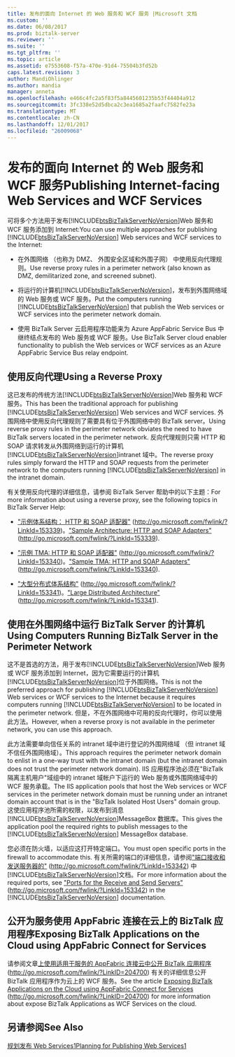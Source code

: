 ```yaml
---
title: 发布的面向 Internet 的 Web 服务和 WCF 服务 |Microsoft 文档
ms.custom: ''
ms.date: 06/08/2017
ms.prod: biztalk-server
ms.reviewer: ''
ms.suite: ''
ms.tgt_pltfrm: ''
ms.topic: article
ms.assetid: e7553608-f57a-470e-91d4-75504b3fd52b
caps.latest.revision: 3
author: MandiOhlinger
ms.author: mandia
manager: anneta
ms.openlocfilehash: e466c4fc2a5f83f5a8445601235b53f44404a912
ms.sourcegitcommit: 3fc338e52d5dbca2c3ea1685a2faafc7582fe23a
ms.translationtype: MT
ms.contentlocale: zh-CN
ms.lasthandoff: 12/01/2017
ms.locfileid: "26009068"
---
```

# <a name="publishing-internet-facing-web-services-and-wcf-services"></a><span data-ttu-id="ecbeb-102">发布的面向 Internet 的 Web 服务和 WCF 服务</span><span class="sxs-lookup"><span data-stu-id="ecbeb-102">Publishing Internet-facing Web Services and WCF Services</span></span>
<span data-ttu-id="ecbeb-103">可将多个方法用于发布[!INCLUDE[btsBizTalkServerNoVersion](../includes/btsbiztalkservernoversion-md.md)]Web 服务和 WCF 服务添加到 Internet:</span><span class="sxs-lookup"><span data-stu-id="ecbeb-103">You can use multiple approaches for publishing [!INCLUDE[btsBizTalkServerNoVersion](../includes/btsbiztalkservernoversion-md.md)] Web services and WCF services to the Internet:</span></span>  
  
-   <span data-ttu-id="ecbeb-104">在外围网络 （也称为 DMZ、 外围安全区域和外围子网） 中使用反向代理规则。</span><span class="sxs-lookup"><span data-stu-id="ecbeb-104">Use reverse proxy rules in a perimeter network (also known as DMZ, demilitarized zone, and screened subnet).</span></span>  
  
-   <span data-ttu-id="ecbeb-105">将运行的计算机[!INCLUDE[btsBizTalkServerNoVersion](../includes/btsbiztalkservernoversion-md.md)]，发布到外围网络域的 Web 服务或 WCF 服务。</span><span class="sxs-lookup"><span data-stu-id="ecbeb-105">Put the computers running [!INCLUDE[btsBizTalkServerNoVersion](../includes/btsbiztalkservernoversion-md.md)] that publish the Web services or WCF services into the perimeter network domain.</span></span>  
  
-   <span data-ttu-id="ecbeb-106">使用 BizTalk Server 云启用程序功能来为 Azure AppFabric Service Bus 中继终结点发布的 Web 服务或 WCF 服务。</span><span class="sxs-lookup"><span data-stu-id="ecbeb-106">Use BizTalk Server cloud enabler functionality to publish the Web services or WCF services as an Azure AppFabric Service Bus relay endpoint.</span></span>  
  
## <a name="using-a-reverse-proxy"></a><span data-ttu-id="ecbeb-107">使用反向代理</span><span class="sxs-lookup"><span data-stu-id="ecbeb-107">Using a Reverse Proxy</span></span>  
 <span data-ttu-id="ecbeb-108">这已发布的传统方法[!INCLUDE[btsBizTalkServerNoVersion](../includes/btsbiztalkservernoversion-md.md)]Web 服务和 WCF 服务。</span><span class="sxs-lookup"><span data-stu-id="ecbeb-108">This has been the traditional approach for publishing [!INCLUDE[btsBizTalkServerNoVersion](../includes/btsbiztalkservernoversion-md.md)] Web services and WCF services.</span></span> <span data-ttu-id="ecbeb-109">外围网络中使用反向代理规则了需要具有位于外围网络中的 BizTalk server。</span><span class="sxs-lookup"><span data-stu-id="ecbeb-109">Using reverse proxy rules in the perimeter network obviates the need to have BizTalk servers located in the perimeter network.</span></span> <span data-ttu-id="ecbeb-110">反向代理规则只需 HTTP 和 SOAP 请求转发从外围网络到运行的计算机[!INCLUDE[btsBizTalkServerNoVersion](../includes/btsbiztalkservernoversion-md.md)]intranet 域中。</span><span class="sxs-lookup"><span data-stu-id="ecbeb-110">The reverse proxy rules simply forward the HTTP and SOAP requests from the perimeter network to the computers running [!INCLUDE[btsBizTalkServerNoVersion](../includes/btsbiztalkservernoversion-md.md)] in the intranet domain.</span></span>  
  
 <span data-ttu-id="ecbeb-111">有关使用反向代理的详细信息，请参阅 BizTalk Server 帮助中的以下主题：</span><span class="sxs-lookup"><span data-stu-id="ecbeb-111">For more information about using a reverse proxy, see the following topics in BizTalk Server Help:</span></span>  
  
-   <span data-ttu-id="ecbeb-112">["示例体系结构： HTTP 和 SOAP 适配器"](http://go.microsoft.com/fwlink/?LinkId=153339) (http://go.microsoft.com/fwlink/?LinkId=153339)。</span><span class="sxs-lookup"><span data-stu-id="ecbeb-112">["Sample Architecture: HTTP and SOAP Adapters"](http://go.microsoft.com/fwlink/?LinkId=153339) (http://go.microsoft.com/fwlink/?LinkId=153339).</span></span>  
  
-   <span data-ttu-id="ecbeb-113">["示例 TMA: HTTP 和 SOAP 适配器"](http://go.microsoft.com/fwlink/?LinkId=153340) (http://go.microsoft.com/fwlink/?LinkId=153340)。</span><span class="sxs-lookup"><span data-stu-id="ecbeb-113">["Sample TMA: HTTP and SOAP Adapters"](http://go.microsoft.com/fwlink/?LinkId=153340) (http://go.microsoft.com/fwlink/?LinkId=153340).</span></span>  
  
-   <span data-ttu-id="ecbeb-114">["大型分布式体系结构"](http://go.microsoft.com/fwlink/?LinkId=153341) (http://go.microsoft.com/fwlink/?LinkId=153341)。</span><span class="sxs-lookup"><span data-stu-id="ecbeb-114">["Large Distributed Architecture"](http://go.microsoft.com/fwlink/?LinkId=153341) (http://go.microsoft.com/fwlink/?LinkId=153341).</span></span>  
  
## <a name="using-computers-running-biztalk-server-in-the-perimeter-network"></a><span data-ttu-id="ecbeb-115">使用在外围网络中运行 BizTalk Server 的计算机</span><span class="sxs-lookup"><span data-stu-id="ecbeb-115">Using Computers Running BizTalk Server in the Perimeter Network</span></span>  
 <span data-ttu-id="ecbeb-116">这不是首选的方法，用于发布[!INCLUDE[btsBizTalkServerNoVersion](../includes/btsbiztalkservernoversion-md.md)]Web 服务或 WCF 服务添加到 Internet，因为它需要运行的计算机[!INCLUDE[btsBizTalkServerNoVersion](../includes/btsbiztalkservernoversion-md.md)]位于外围网络。</span><span class="sxs-lookup"><span data-stu-id="ecbeb-116">This is not the preferred approach for publishing [!INCLUDE[btsBizTalkServerNoVersion](../includes/btsbiztalkservernoversion-md.md)] Web services or WCF services to the Internet because it requires computers running [!INCLUDE[btsBizTalkServerNoVersion](../includes/btsbiztalkservernoversion-md.md)] to be located in the perimeter network.</span></span> <span data-ttu-id="ecbeb-117">但是，不在外围网络中可用的反向代理时，你可以使用此方法。</span><span class="sxs-lookup"><span data-stu-id="ecbeb-117">However, when a reverse proxy is not available in the perimeter network, you can use this approach.</span></span>  
  
 <span data-ttu-id="ecbeb-118">此方法需要单向信任关系的 intranet 域中进行登记的外围网络域 （但 intranet 域不信任外围网络域）。</span><span class="sxs-lookup"><span data-stu-id="ecbeb-118">This approach requires the perimeter network domain to enlist in a one-way trust with the intranet domain (but the intranet domain does not trust the perimeter network domain).</span></span> <span data-ttu-id="ecbeb-119">IIS 应用程序池必须在"BizTalk 隔离主机用户"域组中的 intranet 域帐户下运行的 Web 服务或外围网络域中的 WCF 服务承载。</span><span class="sxs-lookup"><span data-stu-id="ecbeb-119">The IIS application pools that host the Web services or WCF services in the perimeter network domain must be running under an intranet domain account that is in the "BizTalk Isolated Host Users" domain group.</span></span> <span data-ttu-id="ecbeb-120">这使应用程序池所需的权限，以发布到消息[!INCLUDE[btsBizTalkServerNoVersion](../includes/btsbiztalkservernoversion-md.md)]MessageBox 数据库。</span><span class="sxs-lookup"><span data-stu-id="ecbeb-120">This gives the application pool the required rights to publish messages to the [!INCLUDE[btsBizTalkServerNoVersion](../includes/btsbiztalkservernoversion-md.md)] MessageBox database.</span></span>  
  
 <span data-ttu-id="ecbeb-121">您必须在防火墙，以适应这打开特定端口。</span><span class="sxs-lookup"><span data-stu-id="ecbeb-121">You must open specific ports in the firewall to accommodate this.</span></span> <span data-ttu-id="ecbeb-122">有关所需的端口的详细信息，请参阅["端口接收和发送服务器的"](http://go.microsoft.com/fwlink/?LinkId=153342) (http://go.microsoft.com/fwlink/?LinkId=153342) 中[!INCLUDE[btsBizTalkServerNoVersion](../includes/btsbiztalkservernoversion-md.md)]文档。</span><span class="sxs-lookup"><span data-stu-id="ecbeb-122">For more information about the required ports, see ["Ports for the Receive and Send Servers"](http://go.microsoft.com/fwlink/?LinkId=153342) (http://go.microsoft.com/fwlink/?LinkId=153342) in the [!INCLUDE[btsBizTalkServerNoVersion](../includes/btsbiztalkservernoversion-md.md)] documentation.</span></span>  
  
## <a name="exposing-biztalk-applications-on-the-cloud-using-appfabric-connect-for-services"></a><span data-ttu-id="ecbeb-123">公开为服务使用 AppFabric 连接在云上的 BizTalk 应用程序</span><span class="sxs-lookup"><span data-stu-id="ecbeb-123">Exposing BizTalk Applications on the Cloud using AppFabric Connect for Services</span></span>  
 <span data-ttu-id="ecbeb-124">请参阅文章[上使用适用于服务的 AppFabric 连接云中公开 BizTalk 应用程序](http://go.microsoft.com/fwlink/?LinkID=204700)(http://go.microsoft.com/fwlink/?LinkID=204700) 有关的详细信息公开 BizTalk 应用程序作为云上的 WCF 服务。</span><span class="sxs-lookup"><span data-stu-id="ecbeb-124">See the article [Exposing BizTalk Applications on the Cloud using AppFabric Connect for Services](http://go.microsoft.com/fwlink/?LinkID=204700) (http://go.microsoft.com/fwlink/?LinkID=204700) for more information about expose BizTalk Applications as WCF Services on the cloud.</span></span>  
  
## <a name="see-also"></a><span data-ttu-id="ecbeb-125">另请参阅</span><span class="sxs-lookup"><span data-stu-id="ecbeb-125">See Also</span></span>  
 [<span data-ttu-id="ecbeb-126">规划发布 Web Services1</span><span class="sxs-lookup"><span data-stu-id="ecbeb-126">Planning for Publishing Web Services1</span></span>](../technical-guides/planning-for-publishing-web-services1.md)